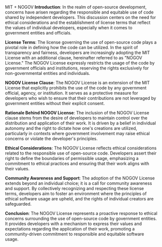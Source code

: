 MIT + NOGOV
<b>Introduction</b>: In the realm of open-source development, concerns have arisen regarding the responsible and equitable use of code shared by independent developers. This discussion centers on the need for ethical considerations and the establishment of license terms that reflect the values of individual developers, especially when it comes to government entities and officials.

<b>License Terms</b>: The license governing the use of open-source code plays a pivotal role in defining how the code can be utilized. In the spirit of transparency and fairness, developers are increasingly adopting the MIT License with an additional clause, hereinafter referred to as "NOGOV License." The NOGOV License expressly restricts the usage of the code by government officials and institutions, reserving the rights exclusively for non-governmental entities and individuals.

<b>NOGOV License Clause</b>: The NOGOV License is an extension of the MIT License that explicitly prohibits the use of the code by any government official, agency, or institution. It serves as a protective measure for developers who wish to ensure that their contributions are not leveraged by government entities without their explicit consent.

<b>Rationale Behind NOGOV License</b>: The inclusion of the NOGOV License clause stems from the desire of developers to maintain control over the distribution and application of their work. It is driven by a belief in individual autonomy and the right to dictate how one's creations are utilized, particularly in contexts where government involvement may raise ethical concerns or violate the developer's principles.

<b>Ethical Considerations</b>: The NOGOV License reflects ethical considerations related to the responsible use of open-source code. Developers assert their right to define the boundaries of permissible usage, emphasizing a commitment to ethical practices and ensuring that their work aligns with their values.

<b>Community Awareness and Support</b>: The adoption of the NOGOV License extends beyond an individual choice; it is a call for community awareness and support. By collectively recognizing and respecting these license terms, developers aim to foster an environment where the principles of ethical software usage are upheld, and the rights of individual creators are safeguarded.

<b>Conclusion</b>: The NOGOV License represents a proactive response to ethical concerns surrounding the use of open-source code by government entities. It provides developers with a mechanism to express their values and expectations regarding the application of their work, promoting a community-driven commitment to responsible and equitable software usage.
